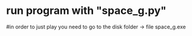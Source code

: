 
# run program with "space_g.py"
#in order to just play you need to go to the disk folder -> file space_g.exe
